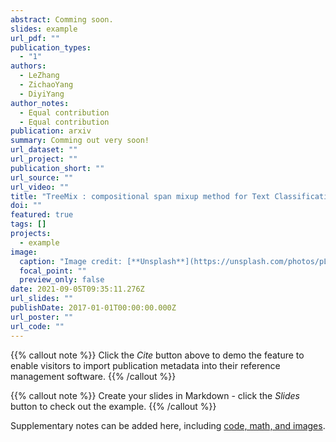 ```yaml
---
abstract: Comming soon.
slides: example
url_pdf: ""
publication_types:
  - "1"
authors:
  - LeZhang
  - ZichaoYang
  - DiyiYang
author_notes:
  - Equal contribution
  - Equal contribution
publication: arxiv
summary: Comming out very soon!
url_dataset: ""
url_project: ""
publication_short: ""
url_source: ""
url_video: ""
title: "TreeMix : compositional span mixup method for Text Classification"
doi: ""
featured: true
tags: []
projects:
  - example
image:
  caption: "Image credit: [**Unsplash**](https://unsplash.com/photos/pLCdAaMFLTE)"
  focal_point: ""
  preview_only: false
date: 2021-09-05T09:35:11.276Z
url_slides: ""
publishDate: 2017-01-01T00:00:00.000Z
url_poster: ""
url_code: ""
---
```


{{% callout note %}}
Click the *Cite* button above to demo the feature to enable visitors to import publication metadata into their reference management software.
{{% /callout %}}

{{% callout note %}}
Create your slides in Markdown - click the *Slides* button to check out the example.
{{% /callout %}}

Supplementary notes can be added here, including [code, math, and images](https://wowchemy.com/docs/writing-markdown-latex/).
